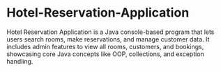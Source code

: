 # Hotel-Reservation-Application
Hotel Reservation Application is a Java console-based program that lets users search rooms, make reservations, and manage customer data. It includes admin features to view all rooms, customers, and bookings, showcasing core Java concepts like OOP, collections, and exception handling.
